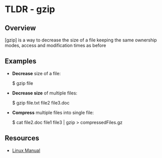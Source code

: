 TLDR - gzip
==========

Overview
--------

[gzip] is a way to decrease the size of a file keeping the same ownership modes, access and modification times as before

Examples
--------

- **Decrease** size of a file:

	$ gzip file

- **Decrease size** of multiple files:
		
	$ gzip file.txt file2 file3.doc

- **Compress** multiple files into single file:
		
	$ cat file2.doc file1 file3 | gzip > compressedFiles.gz 
		

Resources
---------

- [Linux Manual](http://man7.org/linux/man-pages/man1/gzip.1.html)
